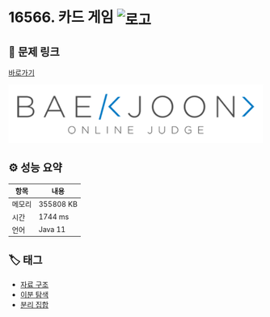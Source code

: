 # 16566. 카드 게임 <img src="https://d2gd6pc034wcta.cloudfront.net/tier/16.svg" alt="로고" height="32" style="vertical-align: middle;" />

## 🔗 문제 링크

[바로가기](https://www.acmicpc.net/problem/16566)

![백준 로고](../../images/boj.png)

## ⚙️ 성능 요약

| 항목   | 내용      |
| ------ | --------- |
| 메모리 | 355808 KB |
| 시간   | 1744 ms   |
| 언어   | Java 11   |

## 🏷️ 태그

- [자료 구조](https://www.acmicpc.net/problemset?sort=ac_desc&algo=175)
- [이분 탐색](https://www.acmicpc.net/problemset?sort=ac_desc&algo=12)
- [분리 집합](https://www.acmicpc.net/problemset?sort=ac_desc&algo=81)

